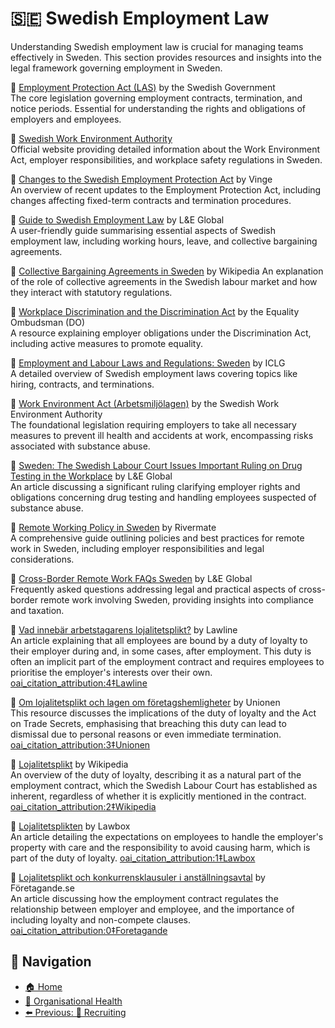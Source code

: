 # 🇸🇪 Swedish Employment Law

Understanding Swedish employment law is crucial for managing teams effectively in Sweden. This section provides resources and insights into the legal framework governing employment in Sweden.

🔗 [Employment Protection Act (LAS)](https://www.government.se/legal-documents/2009/02/employment-protection-act-1982-80/) by the Swedish Government  
The core legislation governing employment contracts, termination, and notice periods. Essential for understanding the rights and obligations of employers and employees.

🔗 [Swedish Work Environment Authority](https://www.av.se/en/)  
Official website providing detailed information about the Work Environment Act, employer responsibilities, and workplace safety regulations in Sweden.

📄 [Changes to the Swedish Employment Protection Act](https://www.vinge.se/en/news/changes-to-the-swedish-employment-protection-act-and-other-labour-laws/) by Vinge  
An overview of recent updates to the Employment Protection Act, including changes affecting fixed-term contracts and termination procedures.

🔗 [Guide to Swedish Employment Law](https://leglobal.law/countries/sweden/employment-law/employment-law-overview-sweden/) by L&E Global  
A user-friendly guide summarising essential aspects of Swedish employment law, including working hours, leave, and collective bargaining agreements.

🔗 [Collective Bargaining Agreements in Sweden](https://en.wikipedia.org/wiki/Collective_agreement_coverage) by Wikipedia
An explanation of the role of collective agreements in the Swedish labour market and how they interact with statutory regulations.

📄 [Workplace Discrimination and the Discrimination Act](https://www.do.se/other-languages/english/) by the Equality Ombudsman (DO)  
A resource explaining employer obligations under the Discrimination Act, including active measures to promote equality.

🔗 [Employment and Labour Laws and Regulations: Sweden](https://iclg.com/practice-areas/employment-and-labour-laws-and-regulations/sweden) by ICLG  
A detailed overview of Swedish employment laws covering topics like hiring, contracts, and terminations.

🔗 [Work Environment Act (Arbetsmiljölagen)](https://www.av.se/en/work-environment-work-and-inspections/acts-and-regulations-about-work-environment/) by the Swedish Work Environment Authority  
The foundational legislation requiring employers to take all necessary measures to prevent ill health and accidents at work, encompassing risks associated with substance abuse.

📄 [Sweden: The Swedish Labour Court Issues Important Ruling on Drug Testing in the Workplace](https://leglobal.law/2024/08/27/sweden-the-swedish-labour-court-issues-important-ruling-on-drug-testing-in-the-workplace/) by L&E Global  
An article discussing a significant ruling clarifying employer rights and obligations concerning drug testing and handling employees suspected of substance abuse.

🔗 [Remote Working Policy in Sweden](https://www.rivermate.com/guides/sweden/remote-work) by Rivermate  
A comprehensive guide outlining policies and best practices for remote work in Sweden, including employer responsibilities and legal considerations.

📄 [Cross-Border Remote Work FAQs Sweden](https://leglobal.law/countries/sweden/sweden-remote-work-faq/) by L&E Global  
Frequently asked questions addressing legal and practical aspects of cross-border remote work involving Sweden, providing insights into compliance and taxation.

📄 [Vad innebär arbetstagarens lojalitetsplikt?](https://lawline.se/answers/vad-innebar-arbetstagarens-lojalitetsplikt) by Lawline  
An article explaining that all employees are bound by a duty of loyalty to their employer during and, in some cases, after employment. This duty is often an implicit part of the employment contract and requires employees to prioritise the employer's interests over their own. [oai_citation_attribution:4‡Lawline](https://lawline.se/answers/vad-innebar-arbetstagarens-lojalitetsplikt?utm_source=chatgpt.com)

📄 [Om lojalitetsplikt och lagen om företagshemligheter](https://www.unionen.se/rad-och-stod/om-lojalitetsplikt-och-lagen-om-foretagshemligheter) by Unionen  
This resource discusses the implications of the duty of loyalty and the Act on Trade Secrets, emphasising that breaching this duty can lead to dismissal due to personal reasons or even immediate termination. [oai_citation_attribution:3‡Unionen](https://www.unionen.se/rad-och-stod/om-lojalitetsplikt-och-lagen-om-foretagshemligheter?utm_source=chatgpt.com)

📄 [Lojalitetsplikt](https://sv.wikipedia.org/wiki/Lojalitetsplikt) by Wikipedia  
An overview of the duty of loyalty, describing it as a natural part of the employment contract, which the Swedish Labour Court has established as inherent, regardless of whether it is explicitly mentioned in the contract. [oai_citation_attribution:2‡Wikipedia](https://sv.wikipedia.org/wiki/Lojalitetsplikt?utm_source=chatgpt.com)

📄 [Lojalitetsplikten](https://lawbox.se/arbetsratt/lojalitetsplikten/) by Lawbox  
An article detailing the expectations on employees to handle the employer's property with care and the responsibility to avoid causing harm, which is part of the duty of loyalty. [oai_citation_attribution:1‡Lawbox](https://lawbox.se/arbetsratt/lojalitetsplikten/?utm_source=chatgpt.com)

📄 [Lojalitetsplikt och konkurrensklausuler i anställningsavtal](https://foretagande.se/foretagsjuridik/lojalitetsplikt-och-konkurrensklausuler-i-anstallningsavtal) by Företagande.se  
An article discussing how the employment contract regulates the relationship between employer and employee, and the importance of including loyalty and non-compete clauses. [oai_citation_attribution:0‡Foretagande](https://foretagande.se/foretagsjuridik/lojalitetsplikt-och-konkurrensklausuler-i-anstallningsavtal?utm_source=chatgpt.com)

## 🧭 Navigation

- [🏠 Home](../../README.md)
- [🧠 Organisational Health](../README.md)
- [⬅️ Previous: 🧲 Recruiting](recruiting.md)
